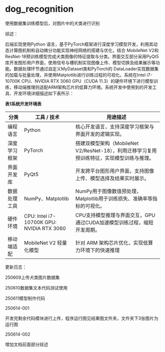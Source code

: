 # dog_recognition
使用数据集训练模型后，对图片中的犬类进行识别

综述：

后端实现使用Python 语言，基于PyTorch框架进行深度学习模型开发，利用其动态计算图机制和自动微分功能实现神经网络的搭建与优化，结合 MobileNet V2和ResNet-18预训练模型完成犬类图像的特征提取与分类。界面交互部分采用PyQt5库开发图形用户界面，使用信号与槽机制实现图像上传、模型切换及结果展示等功能。数据处理环节通过自定义MyDataset类和PyTorch的 DataLoader实现数据集的加载与批量处理，并使用Matplotlib进行训练过程的可视化。系统在Intel i7-10700K CPU、NVIDIA RTX 3060 GPU（CUDA 11.3）的硬件环境下进行模型训练，移动端推理则适配ARM架构芯片的低算力环境。系统开发中使用到的开发工具、开发环境详细描述如下表所示：

**表1系统开发环境表**

| 分类         | 工具 / 技术                               | 用途描述                                                     |
| ------------ | ----------------------------------------- | ------------------------------------------------------------ |
| 编程语言     | Python                                    | 核心开发语言，支持深度学习框架与界面开发的逻辑实现。         |
| 深度学习框架 | PyTorch                                   | 搭建双模型架构（MobileNet V2/ResNet-18），利用迁移学习复用预训练特征，实现模型训练与推理。 |
| 界面开发库   | PyQt5                                     | 开发跨平台图形用户界面，支持图像上传、模型选择及结果实时展示。 |
| 数据处理工具 | NumPy、Matplotlib                         | NumPy用于图像数值预处理，Matplotlib用于训练损失、准确率等指标的可视化。 |
| 硬件环境     | CPU: Intel i7-10700K GPU: NVIDIA RTX 3060 | CPU支持模型推理与界面交互，GPU通过CUDA加速模型训练过程，缩短开发周期。 |
| 移动端适配   | MobileNet V2 轻量化模型                   | 针对 ARM 架构芯片优化，实现低算力环境下的快速推理            |

更新日志：

250609上传犬类图片数据集

250610数据集文本代码测试使用

250611模型制作代码

250614-001

开发完剩余代码模块进行上传，程序运行图见结果图文件夹，文件夹下3张图片为运行图

250614-002

增加文档前面部分综述





